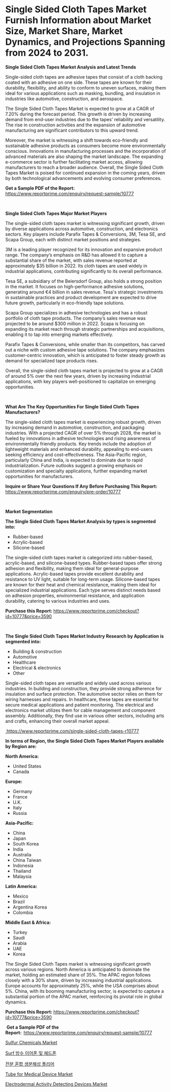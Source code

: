 <p><h1>Single Sided Cloth Tapes Market Furnish Information about Market Size, Market Share, Market Dynamics, and Projections Spanning from 2024 to 2031.</h1></p><p><strong>Single Sided Cloth Tapes Market Analysis and Latest Trends</strong></p>
<p><p>Single-sided cloth tapes are adhesive tapes that consist of a cloth backing coated with an adhesive on one side. These tapes are known for their durability, flexibility, and ability to conform to uneven surfaces, making them ideal for various applications such as masking, bundling, and insulation in industries like automotive, construction, and aerospace. </p><p>The Single Sided Cloth Tapes Market is expected to grow at a CAGR of 7.20% during the forecast period. This growth is driven by increasing demand from end-user industries due to the tapes' reliability and versatility. The rise in construction activities and the expansion of automotive manufacturing are significant contributors to this upward trend. </p><p>Moreover, the market is witnessing a shift towards eco-friendly and sustainable adhesive products as consumers become more environmentally conscious. Innovations in manufacturing processes and the incorporation of advanced materials are also shaping the market landscape. The expanding e-commerce sector is further facilitating market access, allowing manufacturers to reach a broader audience. Overall, the Single Sided Cloth Tapes Market is poised for continued expansion in the coming years, driven by both technological advancements and evolving consumer preferences.</p></p>
<p><strong>Get a Sample PDF of the Report:&nbsp;</strong> <a href="https://www.reportprime.com/enquiry/request-sample/10777">https://www.reportprime.com/enquiry/request-sample/10777</a></p>
<p>&nbsp;</p>
<p><strong>Single Sided Cloth Tapes Major Market Players</strong></p>
<p><p>The single-sided cloth tapes market is witnessing significant growth, driven by diverse applications across automotive, construction, and electronics sectors. Key players include Parafix Tapes & Conversions, 3M, Tesa SE, and Scapa Group, each with distinct market positions and strategies.</p><p>3M is a leading player recognized for its innovation and expansive product range. The company’s emphasis on R&D has allowed it to capture a substantial share of the market, with sales revenue reported at approximately $35 billion in 2022. Its cloth tapes are used widely in industrial applications, contributing significantly to its overall performance.</p><p>Tesa SE, a subsidiary of the Beiersdorf Group, also holds a strong position in the market. It focuses on high-performance adhesive solutions, generating around €4 billion in sales revenue. Tesa's strategic investments in sustainable practices and product development are expected to drive future growth, particularly in eco-friendly tape solutions.</p><p>Scapa Group specializes in adhesive technologies and has a robust portfolio of cloth tape products. The company’s sales revenue was projected to be around $300 million in 2022. Scapa is focusing on expanding its market reach through strategic partnerships and acquisitions, enabling it to tap into emerging markets effectively.</p><p>Parafix Tapes & Conversions, while smaller than its competitors, has carved out a niche with custom adhesive tape solutions. The company emphasizes customer-centric innovation, which is anticipated to foster steady growth as demand for specialized tape products rises.</p><p>Overall, the single-sided cloth tapes market is projected to grow at a CAGR of around 5% over the next few years, driven by increasing industrial applications, with key players well-positioned to capitalize on emerging opportunities.</p></p>
<p>&nbsp;</p>
<p><strong>What Are The Key Opportunities For Single Sided Cloth Tapes Manufacturers?</strong></p>
<p><p>The single-sided cloth tapes market is experiencing robust growth, driven by increasing demand in automotive, construction, and packaging industries. With a projected CAGR of over 5% through 2028, the market is fueled by innovations in adhesive technologies and rising awareness of environmentally friendly products. Key trends include the adoption of lightweight materials and enhanced durability, appealing to end-users seeking efficiency and cost-effectiveness. The Asia-Pacific region, particularly China and India, is expected to dominate due to rapid industrialization. Future outlooks suggest a growing emphasis on customization and specialty applications, further expanding market opportunities for manufacturers.</p></p>
<p><strong>Inquire or Share Your Questions If Any Before Purchasing This Report:</strong> <a href="https://www.reportprime.com/enquiry/pre-order/10777">https://www.reportprime.com/enquiry/pre-order/10777</a></p>
<p>&nbsp;</p>
<p><strong>Market Segmentation</strong></p>
<p><strong>The Single Sided Cloth Tapes Market Analysis by types is segmented into:</strong></p>
<p><ul><li>Rubber-based</li><li>Acrylic-based</li><li>Silicone-based</li></ul></p>
<p><p>The single-sided cloth tapes market is categorized into rubber-based, acrylic-based, and silicone-based types. Rubber-based tapes offer strong adhesion and flexibility, making them ideal for general-purpose applications. Acrylic-based tapes provide excellent durability and resistance to UV light, suitable for long-term usage. Silicone-based tapes are known for their heat and chemical resistance, making them ideal for specialized industrial applications. Each type serves distinct needs based on adhesion properties, environmental resistance, and application durability, catering to various industries and uses.</p></p>
<p><strong>Purchase this Report:&nbsp;</strong><a href="https://www.reportprime.com/checkout?id=10777&price=3590">https://www.reportprime.com/checkout?id=10777&price=3590</a></p>
<p>&nbsp;</p>
<p><strong>The Single Sided Cloth Tapes Market Industry Research by Application is segmented into:</strong></p>
<p><ul><li>Building & construction</li><li>Automotive</li><li>Healthcare</li><li>Electrical & electronics</li><li>Other</li></ul></p>
<p><p>Single-sided cloth tapes are versatile and widely used across various industries. In building and construction, they provide strong adherence for insulation and surface protection. The automotive sector relies on them for wiring harnesses and repairs. In healthcare, these tapes are essential for secure medical applications and patient monitoring. The electrical and electronics market utilizes them for cable management and component assembly. Additionally, they find use in various other sectors, including arts and crafts, enhancing their overall market appeal.</p></p>
<p><a href="https://www.reportprime.com/single-sided-cloth-tapes-r10777">&nbsp;https://www.reportprime.com/single-sided-cloth-tapes-r10777</a></p>
<p><strong>In terms of Region, the Single Sided Cloth Tapes Market Players available by Region are:</strong></p>
<p>
    <p> <strong> North America: </strong>
        <ul>
            <li>United States</li>
            <li>Canada</li>
        </ul>
        </p> 
    <p> <strong> Europe: </strong>
        <ul>
            <li>Germany</li>
            <li>France</li>
            <li>U.K.</li>
            <li>Italy</li>
            <li>Russia</li>
        </ul>
        </p> 
    <p> <strong> Asia-Pacific: </strong>
        <ul>
            <li>China</li>
            <li>Japan</li>
            <li>South Korea</li>
            <li>India</li>
            <li>Australia</li>
            <li>China Taiwan</li>
            <li>Indonesia</li>
            <li>Thailand</li>
            <li>Malaysia</li>
        </ul>
        </p> 
    <p> <strong> Latin America: </strong>
        <ul>
            <li>Mexico</li>
            <li>Brazil</li>
            <li>Argentina Korea</li>
            <li>Colombia</li>
        </ul>
        </p> 
    <p> <strong> Middle East & Africa: </strong>
        <ul>
            <li>Turkey</li>
            <li>Saudi</li>
            <li>Arabia</li>
            <li>UAE</li>
            <li>Korea</li>
        </ul>
    </p>
    </p>
<p><p>The Single Sided Cloth Tapes market is witnessing significant growth across various regions. North America is anticipated to dominate the market, holding an estimated share of 35%. The APAC region follows closely with a 30% share, driven by increasing industrial applications. Europe accounts for approximately 25%, while the USA comprises about 5%. China, with its booming manufacturing sector, is expected to capture a substantial portion of the APAC market, reinforcing its pivotal role in global dynamics.</p></p>
<p><strong>Purchase this Report: </strong><a href="https://www.reportprime.com/checkout?id=10777&price=3590">https://www.reportprime.com/checkout?id=10777&price=3590</a></p>
<p>&nbsp;<strong>Get a Sample PDF of the Report:&nbsp;&nbsp;</strong><a href="https://www.reportprime.com/enquiry/request-sample/10777">https://www.reportprime.com/enquiry/request-sample/10777</a></p>
<p><strong></strong></p>
<p><p><a href="https://www.linkedin.com/pulse/market-forecasting-change-global-sulfur-chemicals-dynamics-worve?trackingId=PVweUBLHRbGB%2B12%2F2kDzvQ%3D%3D">Sulfur Chemicals Market</a></p><p><a href="https://medium.com/@nazminrahman651/%EC%84%B8%EA%B3%84-surf-waterproof-earphones-headphones-market-%EC%9D%80-2024%EC%97%90%EC%84%9C-2031%EB%A1%9C-%EC%97%B0%ED%8F%89%EA%B7%A0-%EC%A6%9D%EA%B0%80%EC%9C%A8%EC%9D%84-%EB%B3%B4%EC%9D%BC-%EA%B2%83%EC%9C%BC%EB%A1%9C-%EC%98%88%EC%83%81%EB%90%A9%EB%8B%88%EB%8B%A4-24e912353110">Surf 방수 이어폰 및 헤드폰</a></p><p><a href="https://medium.com/@nazminrahman651/starch-blended-biodegradable-polymer-market-%EC%9D%98-%EA%B8%80%EB%A1%9C%EB%B2%8C-%EC%8B%9C%EC%9E%A5-%EA%B0%9C%EC%9A%94%EB%8A%94-%EC%A0%84-%EC%84%B8%EA%B3%84-%EB%B0%8F-%EC%A3%BC%EC%9A%94-%EC%8B%9C%EC%9E%A5%EC%9D%98-%EC%82%B0%EC%97%85%EC%97%90-%EC%98%81%ED%96%A5%EC%9D%84-%EB%AF%B8%EC%B9%98%EB%8A%94-%EC%A3%BC%EC%9A%94-%ED%8A%B8%EB%A0%8C%EB%93%9C%EC%97%90-%EB%8C%80%ED%95%9C-%EB%8F%85%ED%8A%B9%ED%95%9C-3eb24414615c?postPublishedType=initial">전분 혼합 생분해성 폴리머</a></p><p><a href="https://github.com/ryanbell8967/Market-Research-Report-List-1/blob/main/tube-for-medical-device-market.md">Tube for Medical Device Market</a></p><p><a href="https://medium.com/@kimwalker1923/this-report-on-electrodermal-activity-detecting-devices-market-is-a-comprehensive-analysis-of-e1dea0b65b99">Electrodermal Activity Detecting Devices Market</a></p></p>